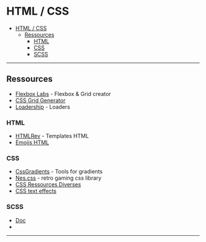 # HTML / CSS

- [HTML / CSS](#html--css)
  - [Ressources](#ressources)
    - [HTML](#html)
    - [CSS](#css)
    - [SCSS](#scss)

---

## Ressources

- [Flexbox Labs](https://flexboxlabs.netlify.app/) - Flexbox & Grid creator
- [CSS Grid Generator](https://cssgridgenerator.io/)
- [Loadership](https://www.loadership.com/) - Loaders

### HTML

- [HTMLRev](https://htmlrev.com/) - Templates HTML
- [Emojis HTML](https://crm-pour-pme.fr/liste-des-emojis.php)

### CSS

- [CssGradients](https://cssgradient.io/) - Tools for gradients
- [Nes.css](https://nostalgic-css.github.io/NES.css/) - retro gaming css library
- [CSS Ressources Diverses](https://wweb.dev/resources)
- [CSS text effects](https://font-tester.foxcraft.tech/text-effects)

### SCSS

- [Doc](https://sass-lang.com/guide/)
- 

---
